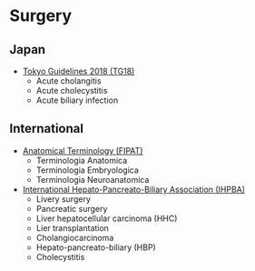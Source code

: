 # Surgery

## Japan
* [Tokyo Guidelines 2018 (TG18)](https://www.jshbps.jp/modules/en/index.php?content_id=47)
    * Acute cholangitis
    * Acute cholecystitis
    * Acute biliary infection

## International
* [Anatomical Terminology (FIPAT)](https://ifaa.net/committees/anatomical-terminology-fipat/)
    * Terminologia Anatomica
    * Terminologia Embryologica
    * Terminologia Neuroanatomica
* [International Hepato-Pancreato-Biliary Association (IHPBA)](https://www.ihpba.org/183_Guidelines-.htmlv)
    * Livery surgery
    * Pancreatic surgery
    * Liver hepatocellular carcinoma (HHC)
    * Lier transplantation
    * Cholangiocarcinoma
    * Hepato-pancreato-biliary (HBP)
    * Cholecystitis
